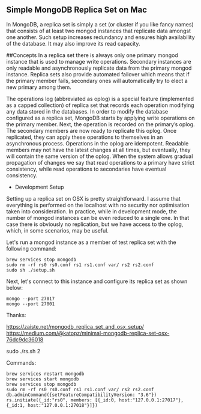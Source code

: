 Simple MongoDB Replica Set on Mac
---

In MongoDB, a replica set is simply a set (or cluster if you like fancy names) that consists of at least two mongod instances that replicate data amongst one another. Such setup increases redundancy and ensures high availability of the database. It may also improve its read capacity.

##Concepts
In a replica set there is always only one primary mongod instance that is used to manage write operations. Secondary instances are only readable and asynchronously replicate data from the primary mongod instance. Replica sets also provide automated failover which means that if the primary member fails, secondary ones will automatically try to elect a new primary among them.

The operations log (abbreviated as oplog) is a special feature (implemented as a capped collection) of replica set that records each operation modifying any data stored in the databases. In order to modify the database configured as a replica set, MongoDB starts by applying write operations on the primary member. Next, the operation is recorded on the primary’s oplog. The secondary members are now ready to replicate this oplog. Once replicated, they can apply these operations to themselves in an asynchronous process. Operations in the oplog are idempotent. Readable members may not have the latest changes at all times, but eventually, they will contain the same version of the oplog. When the system allows gradual propagation of changes we say that read operations to a primary have strict consistency, while read operations to secondaries have eventual consistency.

- Development Setup

Setting up a replica set on OSX is pretty straightforward. I assume that everything is performed on the localhost with no security nor optimisation taken into consideration. In practice, while in development mode, the number of mongod instances can be even reduced to a single one. In that case there is obviously no replication, but we have access to the oplog, which, in some scenarios, may be useful.

Let's run a mongod instance as a member of test replica set with the following command:

    
    brew services stop mongodb
    sudo rm -rf rs0 rs0.conf rs1 rs1.conf var/ rs2 rs2.conf
    sudo sh ./setup.sh

Next, let's connect to this instance and configure its replica set as shown below:

    mongo --port 27017
    mongo --port 27001



Thanks:

https://zaiste.net/mongodb_replica_set_and_osx_setup/
https://medium.com/@katopz/minimal-mongodb-replica-set-osx-76dc9dc36018



sudo ./rs.sh 2

Commands:

    brew services restart mongodb
    brew services start mongodb
    brew services stop mongodb
    sudo rm -rf rs0 rs0.conf rs1 rs1.conf var/ rs2 rs2.conf
    db.adminCommand({setFeatureCompatibilityVersion: "3.6"})   
    rs.initiate({_id:"rs0", members: [{_id:0, host:"127.0.0.1:27017"}, {_id:1, host:"127.0.0.1:27018"}]})
     